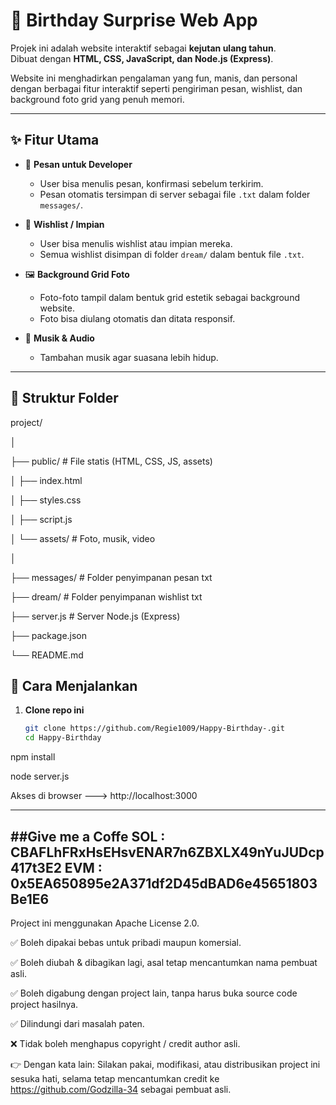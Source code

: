 # 🎉 Birthday Surprise Web App

Projek ini adalah website interaktif sebagai **kejutan ulang tahun**.  
Dibuat dengan **HTML, CSS, JavaScript, dan Node.js (Express)**.  

Website ini menghadirkan pengalaman yang fun, manis, dan personal dengan berbagai fitur interaktif seperti pengiriman pesan, wishlist, dan background foto grid yang penuh memori.

---

## ✨ Fitur Utama
- 💌 **Pesan untuk Developer**
  - User bisa menulis pesan, konfirmasi sebelum terkirim.
  - Pesan otomatis tersimpan di server sebagai file `.txt` dalam folder `messages/`.

- 🌠 **Wishlist / Impian**
  - User bisa menulis wishlist atau impian mereka.
  - Semua wishlist disimpan di folder `dream/` dalam bentuk file `.txt`.

- 🖼️ **Background Grid Foto**
  - Foto-foto tampil dalam bentuk grid estetik sebagai background website.
  - Foto bisa diulang otomatis dan ditata responsif.

- 🎵 **Musik & Audio**
  - Tambahan musik agar suasana lebih hidup.


---

## 📂 Struktur Folder
project/

│

├── public/ # File statis (HTML, CSS, JS, assets)

│ ├── index.html

│ ├── styles.css

│ ├── script.js

│ └── assets/ # Foto, musik, video

│

├── messages/ # Folder penyimpanan pesan txt

├── dream/ # Folder penyimpanan wishlist txt

├── server.js # Server Node.js (Express)

├── package.json

└── README.md

## 🚀 Cara Menjalankan

1. **Clone repo ini**
   ```bash
   git clone https://github.com/Regie1009/Happy-Birthday-.git
   cd Happy-Birthday
npm install

node server.js

Akses di browser --->  http://localhost:3000

----------------------------------------------------------------------------------------------------------------------

##Give me a Coffe
SOL : CBAFLhFRxHsEHsvENAR7n6ZBXLX49nYuJUDcp417t3E2
EVM : 0x5EA650895e2A371df2D45dBAD6e45651803Be1E6
--------------



Project ini menggunakan Apache License 2.0.


✅ Boleh dipakai bebas untuk pribadi maupun komersial.

✅ Boleh diubah & dibagikan lagi, asal tetap mencantumkan nama pembuat asli.

✅ Boleh digabung dengan project lain, tanpa harus buka source code project hasilnya.

✅ Dilindungi dari masalah paten.

❌ Tidak boleh menghapus copyright / credit author asli.

👉 Dengan kata lain:
Silakan pakai, modifikasi, atau distribusikan project ini sesuka hati, selama tetap mencantumkan credit ke https://github.com/Godzilla-34 sebagai pembuat asli.
